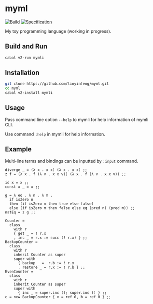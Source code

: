 # myml

[![Build](https://github.com/linyinfeng/myml/workflows/Build/badge.svg)](https://github.com/linyinfeng/myml/actions?query=workflow:Build+branch:master)
[![Specification](https://github.com/linyinfeng/myml/workflows/Specification/badge.svg)](https://github.com/linyinfeng/myml/actions?query=workflow:Specification+branch:master)

My toy programming language (working in progress).

## Build and Run

```bash
cabal v2-run mymli
```

## Installation

```bash
git clone https://github.com/linyinfeng/myml.git
cd myml
cabal v2-install mymli
```

## Usage

Pass command line option `--help` to mymli for help information of mymli CLI.

Use command `:help` in mymli for help information.

## Example

Multi-line terms and bindings can be inputted by `:input` command.

```text
diverge _ = (λ x . x x) (λ x . x x) ;;
z f = (λ x . f (λ v . x x v)) (λ x . f (λ v . x x v)) ;;

id x = x ;;
const x _ = x ;;

g = λ eq . λ n . λ m .
  if isZero n
  then (if isZero m then true else false)
  else (if isZero m then false else eq (pred n) (pred m)) ;;
natEq = z g ;;

Counter =
  class
    with r
    { get _ = ! r.x
    , inc _ = r.x := succ (! r.x) } ;;
BackupCounter =
  class
    with r
    inherit Counter as super
    super with
      { backup _ =  r.b := ! r.x
      , restore _ = r.x := ! r.b } ;;
EvenCounter =
  class
    with r
    inherit Counter as super
    super with
      { inc _ = super.inc (); super.inc () } ;;
c = new BackupCounter { x = ref 0, b = ref 0 } ;;
```
